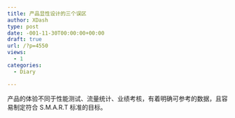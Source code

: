 ```yaml
---
title: 产品显性设计的三个误区
author: XDash
type: post
date: -001-11-30T00:00:00+00:00
draft: true
url: /?p=4550
views:
  - 1
categories:
  - Diary

---
```

产品的体验不同于性能测试、流量统计、业绩考核，有着明确可参考的数据，且容易制定符合 S.M.A.R.T 标准的目标。
